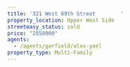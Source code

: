 ```yaml
---
title: '321 West 89th Street        '
property_location: Upper West Side
streeteasy_status: sold
price: "2850000"
agents:
  - /agents/garfield/alex-yoel
property_type: Multi-Family
---
```


